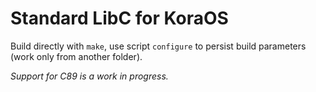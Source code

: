 # Standard LibC for KoraOS

Build directly with `make`, use script `configure` to persist build
parameters (work only from another folder).

_Support for C89 is a work in progress._

